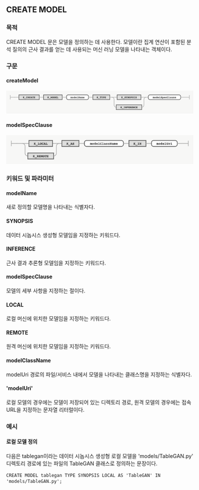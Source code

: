 ## CREATE MODEL

### 목적

CREATE MODEL 문은 모델을 정의하는 데 사용한다. 모델이란 집계 연산이 포함된 분석 질의의 근사 결과를 얻는 데 사용되는 머신 러닝 모델을 나타내는 객체이다.


### 구문

#### createModel
![](diagram/createModel.png)

#### modelSpecClause
![](diagram/modelSpecClause.png)


### 키워드 및 파라미터

#### modelName

새로 정의할 모델명을 나타내는 식별자다.

#### SYNOPSIS

데이터 시놉시스 생성형 모델임을 지정하는 키워드다.

#### INFERENCE

근사 결과 추론형 모델임을 지정하는 키워드다.

#### modelSpecClause

모델의 세부 사항을 지정하는 절이다.

#### LOCAL

로컬 머신에 위치한 모델임을 지정하는 키워드다.

#### REMOTE

원격 머신에 위치한 모델임을 지정하는 키워드다.

#### modelClassName

modelUri 경로의 파일/서비스 내에서 모델을 나타내는 클래스명을 지정하는 식별자다.

#### 'modelUri'

로컬 모델의 경우에는 모델이 저장되어 있는 디렉토리 경로, 원격 모델의 경우에는 접속 URL을 지정하는 문자열 리터럴이다. 


### 예시

#### 로컬 모델 정의

다음은 tablegan이라는 데이터 시놉시스 생성형 로컬 모델을 'models/TableGAN.py' 디렉토리 경로에 있는 파일의 TableGAN 클래스로 정의하는 문장이다.
```console
CREATE MODEL tablegan TYPE SYNOPSIS LOCAL AS 'TableGAN' IN 'models/TableGAN.py';
```
